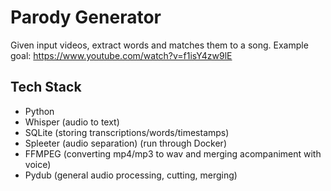 # Parody Generator

Given input videos, extract words and matches them to a song.
Example goal: https://www.youtube.com/watch?v=f1isY4zw9lE

## Tech Stack

- Python
- Whisper (audio to text)
- SQLite (storing transcriptions/words/timestamps)
- Spleeter (audio separation) (run through Docker)
- FFMPEG (converting mp4/mp3 to wav and merging acompaniment with voice)
- Pydub (general audio processing, cutting, merging)

